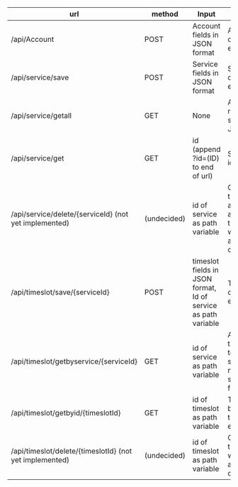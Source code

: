 url|method|Input|Output|description
---|---|---|---|---
/api/Account|POST|Account fields in JSON format|Account created or error|Creates a new account
/api/service/save|POST|Service fields in JSON format|Service created or error|Creates a new service
/api/service/getall|GET|None|All registered services in JSON format|Retrieves all registered services
/api/service/get|GET|id (append ?id=(ID) to end of url)|Service that id belongs to|Gets a service by its id then returns it
/api/service/delete/{serviceId} (not yet implemented)|(undecided)|id of service as path variable|Confirmation that service and associated timeslots were found and deleted, or error|Deletes service and associated timeslots from backend
/api/timeslot/save/{serviceId}|POST|timeslot fields in JSON format, Id of service as path variable|Timeslot created or error|Creates a new timeslot for a service
/api/timeslot/getbyservice/{serviceId}|GET|id of service as path variable|All timeslots that belong to that service, or null if no service found|Gets all timeslots that relate to a service
/api/timeslot/getbyid/{timeslotId}|GET|id of timeslot as path variable|Timeslot that belongs to that id, if it exists|Gets a timeslot from its id
/api/timeslot/delete/{timeslotId} (not yet implemented)|(undecided)|id of timeslot as path variable|Confirmation that timeslot was found and deleted, or error|Deletes timeslot from backend